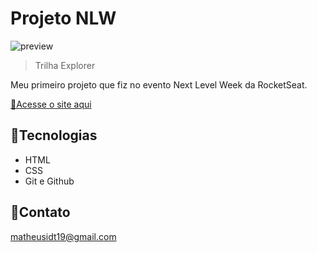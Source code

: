 # Projeto NLW 

![preview](../Screenshot_1.png)

> Trilha Explorer

Meu primeiro projeto que fiz no evento Next Level Week da RocketSeat.

[📎Acesse o site aqui](https://matheusidt.github.io/)

##  👾Tecnologias 

- HTML
- CSS
- Git e Github

##  📲Contato 

matheusidt19@gmail.com